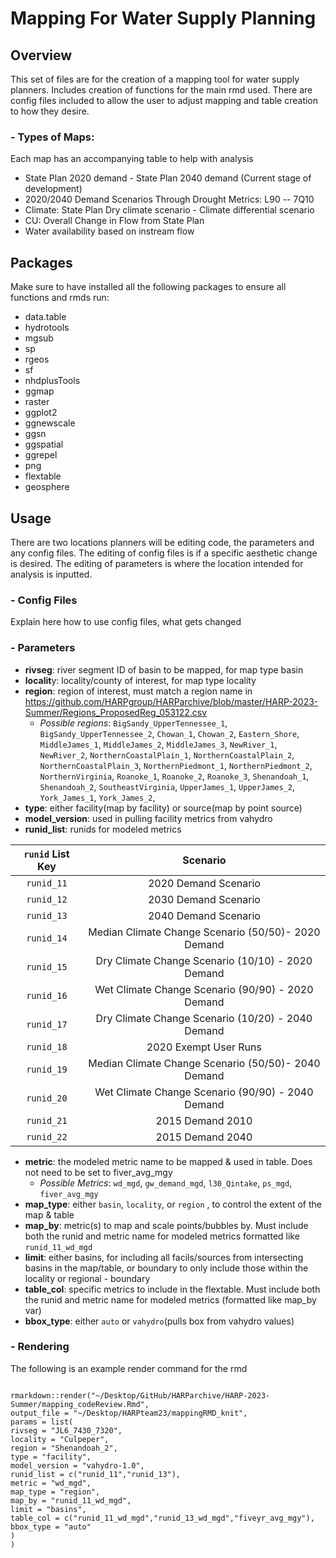 # Mapping For Water Supply Planning

## Overview

This set of files are for the creation of a mapping tool for water supply planners. Includes creation of functions for the main rmd used. There are config files included to allow the user to adjust mapping and table creation to how they desire.

### - Types of Maps:

Each map has an accompanying table to help with analysis

-   State Plan 2020 demand - State Plan 2040 demand (Current stage of development)
-   2020/2040 Demand Scenarios Through Drought Metrics: L90 -- 7Q10
-   Climate: State Plan Dry climate scenario - Climate differential scenario
-   CU: Overall Change in Flow from State Plan
-   Water availability based on instream flow

## Packages

Make sure to have installed all the following packages to ensure all functions and rmds run:

-   data.table
-   hydrotools
-   mgsub
-   sp
-   rgeos
-   sf
-   nhdplusTools
-   ggmap
-   raster
-   ggplot2
-   ggnewscale
-   ggsn
-   ggspatial
-   ggrepel
-   png
-   flextable
-   geosphere

## Usage

There are two locations planners will be editing code, the parameters and any config files. The editing of config files is if a specific aesthetic change is desired. The editing of parameters is where the location intended for analysis is inputted.

### - Config Files

Explain here how to use config files, what gets changed

### - Parameters

-   **rivseg**: river segment ID of basin to be mapped, for map type basin
-   **localit**y: locality/county of interest, for map type locality
-   **region**: region of interest, must match a region name in <https://github.com/HARPgroup/HARParchive/blob/master/HARP-2023-Summer/Regions_ProposedReg_053122.csv>
    -   *Possible regions*: `BigSandy_UpperTennessee_1`, `BigSandy_UpperTennessee_2`, `Chowan_1`, `Chowan_2`, `Eastern_Shore`, `MiddleJames_1`, `MiddleJames_2`, `MiddleJames_3`, `NewRiver_1`, `NewRiver_2`, `NorthernCoastalPlain_1`, `NorthernCoastalPlain_2`, `NorthernCoastalPlain_3`, `NorthernPiedmont_1`, `NorthernPiedmont_2`, `NorthernVirginia`, `Roanoke_1`, `Roanoke_2`, `Roanoke_3`, `Shenandoah_1`, `Shenandoah_2`, `SoutheastVirginia`, `UpperJames_1`, `UpperJames_2`, `York_James_1`, `York_James_2`,
-   **type**: either facility(map by facility) or source(map by point source)
-   **model_version**: used in pulling facility metrics from vahydro
-   **runid_list**: runids for modeled metrics

| `runid` List Key |                      Scenario                       |
|:----------------:|:---------------------------------------------------:|
|    `runid_11`    |                2020 Demand Scenario                 |
|    `runid_12`    |                2030 Demand Scenario                 |
|    `runid_13`    |                2040 Demand Scenario                 |
|    `runid_14`    | Median Climate Change Scenario (50/50)- 2020 Demand |
|    `runid_15`    |  Dry Climate Change Scenario (10/10) - 2020 Demand  |
|    `runid_16`    |  Wet Climate Change Scenario (90/90) - 2020 Demand  |
|    `runid_17`    |  Dry Climate Change Scenario (10/20) - 2040 Demand  |
|    `runid_18`    |                2020 Exempt User Runs                |
|    `runid_19`    | Median Climate Change Scenario (50/50)- 2040 Demand |
|    `runid_20`    |  Wet Climate Change Scenario (90/90) - 2040 Demand  |
|    `runid_21`    |                  2015 Demand 2010                   |
|    `runid_22`    |                  2015 Demand 2040                   |

-   **metric**: the modeled metric name to be mapped & used in table. Does not need to be set to fiver_avg_mgy
    -   *Possible Metrics*: `wd_mgd`, `gw_demand_mgd`, `l30_Qintake`, `ps_mgd`, `fiver_avg_mgy`
-   **map_type**: either `basin`, `locality`, or `region` , to control the extent of the map & table
-   **map_by**: metric(s) to map and scale points/bubbles by. Must include both the runid and metric name for modeled metrics formatted like `runid_11_wd_mgd`
-   **limit**: either basins, for including all facils/sources from intersecting basins in the map/table, or boundary to only include those within the locality or regional - boundary
-   **table_col**: specific metrics to include in the flextable. Must include both the runid and metric name for modeled metrics (formatted like map_by var)
-   **bbox_type**: either `auto` or `vahydro`(pulls box from vahydro values)

### - Rendering

The following is an example render command for the rmd

```         

rmarkdown::render("~/Desktop/GitHub/HARParchive/HARP-2023-Summer/mapping_codeReview.Rmd",           
output_file = "~/Desktop/HARPteam23/mappingRMD_knit",
params = list(
rivseg = "JL6_7430_7320",                      
locality = "Culpeper",                      
region = "Shenandoah_2",                      
type = "facility",                      
model_version = "vahydro-1.0",                      
runid_list = c("runid_11","runid_13"),                      
metric = "wd_mgd",                      
map_type = "region",                     
map_by = "runid_11_wd_mgd",                     
limit = "basins",                     
table_col = c("runid_11_wd_mgd","runid_13_wd_mgd","fiveyr_avg_mgy"),                    
bbox_type = "auto"
)
)
```
